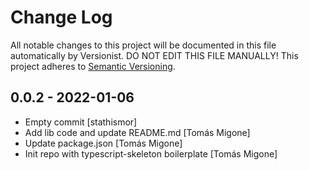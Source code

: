 # Change Log

All notable changes to this project will be documented in this file
automatically by Versionist. DO NOT EDIT THIS FILE MANUALLY!
This project adheres to [Semantic Versioning](http://semver.org/).

## 0.0.2 - 2022-01-06

* Empty commit [stathismor]
* Add lib code and update README.md [Tomás Migone]
* Update package.json [Tomás Migone]
* Init repo with typescript-skeleton boilerplate [Tomás Migone]
